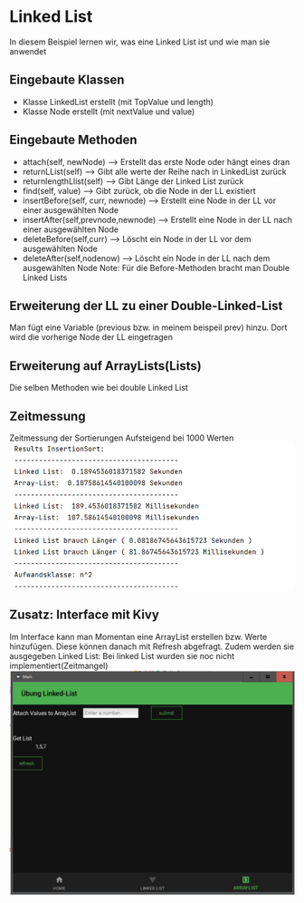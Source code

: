 # Linked List
In diesem Beispiel lernen wir, was eine Linked List ist und wie man sie anwendet


## Eingebaute Klassen
 * Klasse LinkedList erstellt (mit TopValue und length)
 * Klasse Node erstellt (mit nextValue und value)

## Eingebaute Methoden
* attach(self, newNode) --> Erstellt das erste Node oder hängt eines dran
* returnLList(self) --> Gibt alle werte der Reihe nach in LinkedList zurück
* returnlengthLlist(self) --> Gibt Länge der Linked List zurück
* find(self, value) --> Gibt zurück, ob die Node in der LL existiert
* insertBefore(self, curr, newnode) --> Erstellt eine Node in der LL vor einer ausgewählten Node
* insertAfter(self,prevnode,newnode) --> Erstellt eine Node in der LL nach einer ausgewählten Node
* deleteBefore(self,curr) -->  Löscht ein Node in der LL vor dem ausgewählten Node
* deleteAfter(self,nodenow) -->  Löscht ein Node in der LL nach dem ausgewählten Node
Note: Für die Before-Methoden bracht man Double Linked Lists

## Erweiterung der LL zu einer Double-Linked-List
Man fügt eine Variable (previous bzw. in meinem beispeil prev) hinzu.
Dort wird die vorherige Node der LL eingetragen

## Erweiterung auf ArrayLists(Lists)
Die selben Methoden wie bei double Linked List

## Zeitmessung
Zeitmessung der Sortierungen Aufsteigend bei 1000 Werten
![Zeit](https://github.com/SpiritKingTV/5AHWII_RUBNER_SWP/blob/main/LinkedList/Bild_2022-03-23_201819.png)

## Zusatz: Interface mit Kivy
Im Interface kann man Momentan eine ArrayList erstellen bzw. Werte hinzufügen. Diese können danach mit Refresh abgefragt. Zudem werden sie ausgegeben
Linked List: Bei linked List wurden sie noc nicht implementiert(Zeitmangel)
![Menü](https://github.com/SpiritKingTV/5AHWII_RUBNER_SWP/blob/main/LinkedList/Bild_2022-03-23_201308.png)

